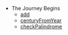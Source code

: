 * The Journey Begins
  * [add](https://github.com/dacodekid/playground/tree/main/python/codesignal/arcade/intro/the_journey_begins/add)
  * [centuryFromYear](https://github.com/dacodekid/playground/tree/main/python/codesignal/arcade/intro/the_journey_begins/century_from_year)
  * [checkPalindrome](https://github.com/dacodekid/playground/tree/main/python/codesignal/arcade/intro/the_journey_begins/check_palindrome)
